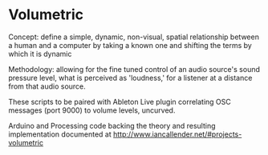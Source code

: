 # Volumetric

Concept: define a simple, dynamic, non-visual, spatial relationship between a human and a computer by taking a known one and shifting the terms by which it is dynamic

Methodology: allowing for the fine tuned control of an audio source's sound pressure level, what is perceived as 'loudness,' for a listener at a distance from that audio source.

These scripts to be paired with Ableton Live plugin correlating OSC messages (port 9000) to volume levels, uncurved.

Arduino and Processing code backing the theory and resulting implementation documented at http://www.iancallender.net/#projects-volumetric
